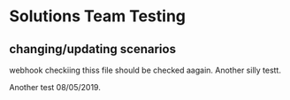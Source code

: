# Solutions Team Testing

## changing/updating scenarios

webhook checkiing thiss file should be checked aagain. Another silly testt.

Another test 08/05/2019.
